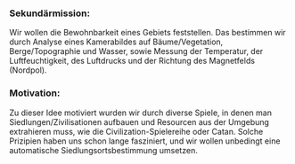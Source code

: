 ### Sekundärmission:
Wir wollen die Bewohnbarkeit eines Gebiets feststellen. Das bestimmen wir durch Analyse eines Kamerabildes auf Bäume/Vegetation, Berge/Topographie und Wasser, sowie Messung der Temperatur, der Luftfeuchtigkeit, des Luftdrucks und der Richtung des Magnetfelds (Nordpol).

### Motivation:
Zu dieser Idee motiviert wurden wir durch diverse Spiele, in denen man Siedlungen/Zivilisationen aufbauen und Resourcen aus der Umgebung extrahieren muss, wie die Civilization-Spielereihe oder Catan. Solche Prizipien haben uns schon lange fasziniert, und wir wollen unbedingt eine automatische Siedlungsortsbestimmung umsetzen.
